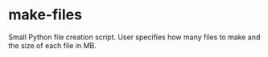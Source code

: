 # make-files
Small Python file creation script.
User specifies how many files to make and the size of each file in MB.

